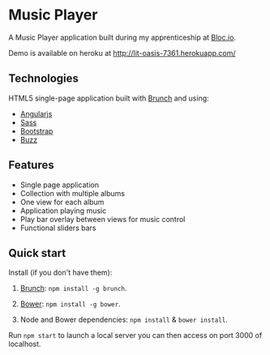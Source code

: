 # Music Player

A Music Player application built during my apprenticeship at [Bloc.io](https://www.bloc.io).

Demo is available on heroku at http://lit-oasis-7361.herokuapp.com/

## Technologies

HTML5 single-page application built with [Brunch](http://brunch.io) and using:
* [Angularjs](https://angularjs.org/)
* [Sass](http://sass-lang.com/)
* [Bootstrap](http://getbootstrap.com/)
* [Buzz](http://buzz.jaysalvat.com/)

## Features

* Single page application
* Collection with multiple albums
* One view for each album
* Application playing music
* Play bar overlay between views for music control
* Functional sliders bars

## Quick start

Install (if you don't have them):

1. [Brunch](http://brunch.io): `npm install -g brunch`.

2. [Bower](http://bower.io): `npm install -g bower`.

3. Node and Bower dependencies: `npm install` & `bower install`.

Run `npm start` to launch a local server you can then access on port 3000 of localhost.
